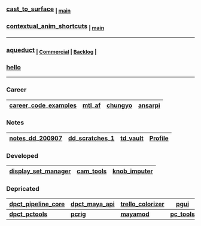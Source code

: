 ### [cast_to_surface](https://github.com/barbatulum/wage_slave/tree/cast_to_surface) <sub>| [main](https://github.com/barbatulum/wage_slave/projects/1)</sub>

### [contextual_anim_shortcuts](https://github.com/barbatulum/contextual_anim_shortcuts/tree/migrating_from_pcge) <sub>| [main](https://github.com/barbatulum/contextual_anim_shortcuts/projects/1)</sub>

----

### [aqueduct](https://github.com/barbatulum/aqueduct/tree/developing) <sub>| [Commercial](https://github.com/barbatulum/aqueduct/projects/3) | [Backlog](https://github.com/barbatulum/aquaeductus/projects/2) |</sub>
### [hello](https://github.com/barbatulum/hello/tree/developing)

----

### Career
| [career_code_examples](https://github.com/barbatulum/career_code_examples) | [mtl_af](https://github.com/barbatulum/mtl_af) | [chungyo](https://github.com/barbatulum/chungyo) | [ansarpi](https://github.com/barbatulum/ansarpi) |
|-|-|-|-|

### Notes
| [notes_dd_200907](https://github.com/barbatulum/notes_dd_200907) | [dd_scratches_1](https://github.com/barbatulum/dd_scratches_1) | [td_vault](https://github.com/barbatulum/td_vault) | [Profile](https://github.com/barbatulum/barbatulum) |
|-|-|-|-|

### Developed
| [display_set_manager](https://github.com/barbatulum/display_set_manager) | [cam_tools](https://github.com/barbatulum/cam_tools) | [knob_imputer](https://github.com/barbatulum/knob_imputer) |
|-|-|-|




### Depricated

| [dpct_pipeline_core](https://github.com/barbatulum/dpct_pipeline_core) | [dpct_maya_api](https://github.com/barbatulum/dpct_maya_api) | [trello_colorizer](https://github.com/barbatulum/trello_colorizer) | [pgui](https://github.com/barbatulum/pgui) | [pipeline_concept](https://github.com/barbatulum/pipeline_concept) |
|-|-|-|-|-|
| [**dpct_pctools**](https://github.com/barbatulum/dpct_pctools) | [**pcrig**](https://github.com/barbatulum/pcrig) | [**mayamod**](https://github.com/barbatulum/mayamod) | [**pc_tools**](https://github.com/barbatulum/pc_tools) | |
